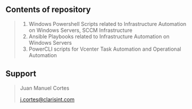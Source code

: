 Contents of repository
-----------------------
>1) Windows Powershell Scripts related to Infrastructure Automation on Windows Servers, SCCM Infrastructure
>2) Ansible Playbooks related to Infrastructure Automation on Windows Servers
>3) PowerCLI scripts for Vcenter Task Automation and Operational Automation


Support
-------

>Juan Manuel Cortes
> 
>j.cortes@clarisint.com
